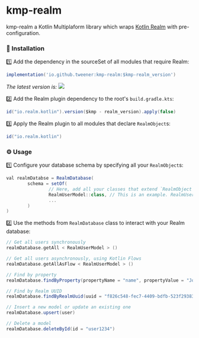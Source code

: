 # kmp-realm

kmp-realm a Kotlin Multiplaform library which wraps [Kotlin Realm](https://github.com/realm/realm-kotlin) with pre-configuration.

### 💾 Installation

1️⃣ Add the dependency in the sourceSet of all modules that require Realm:

```groovy
implementation('io.github.tweener:kmp-realm:$kmp-realm_version')
```

_The latest version
is: [![](https://img.shields.io/maven-metadata/v?metadataUrl=https%3A%2F%2Fs01.oss.sonatype.org%2Fservice%2Flocal%2Frepo_groups%2Fpublic%2Fcontent%2Fio%2Fgithub%2Ftweener%2Fkmp-realm%2Fmaven-metadata.xml)](https://central.sonatype.com/artifact/io.github.tweener/czan)_

2️⃣ Add the Realm plugin dependency to the root's `build.gradle.kts`:

```groovy
id("io.realm.kotlin").version($kmp - realm_version).apply(false)
```

3️⃣ Apply the Realm plugin to all modules that declare `RealmObject`s:

```groovy
id("io.realm.kotlin")
```

### ⚙️ Usage

1️⃣ Configure your database schema by specifying all your `RealmObject`s:

```groovy
val realmDatabse = RealmDatabase(
        schema = setOf(
                // Here, add all your classes that extend `RealmObject`
                RealmUserModel::class, // This is an example. RealmUserModel extends RealmObject
                ...
        )
)
```

2️⃣ Use the methods from `RealmDatabase` class to interact with your Realm database:

```groovy
// Get all users synchronously
realmDatabase.getAll < RealmUserModel > ()

// Get all users asynchronously, using Kotlin Flows
realmDatabase.getAllAsFlow < RealmUserModel > ()

// Find by property
realmDatabase.findByProperty(propertyName = "name", propertyValue = "John")

// Find by Realm UUID
realmDatabase.findByRealmUuid(uuid = "f826c548-fec7-4409-bdfb-523f29383857")

// Insert a new model or update an existing one
realmDatabase.upsert(user)

// Delete a model
realmDatabase.deleteById(id = "user1234")
```
